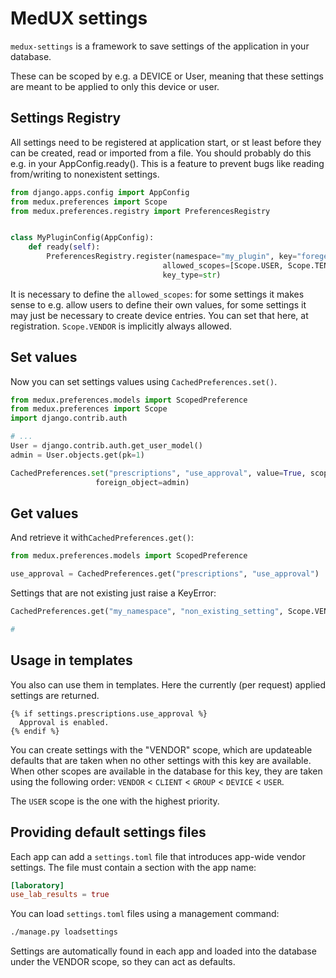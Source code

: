 # MedUX settings

`medux-settings` is a framework to save settings of the application in your database.

These can be scoped by e.g. a DEVICE or User, meaning that these settings are meant to be applied to only this device or user.

## Settings Registry
All settings need to be registered at application start, or st least before they can be created, read or imported from a file. You should probably do this e.g. in your AppConfig.ready(). This is a feature to prevent bugs like reading from/writing to nonexistent settings.

```python
from django.apps.config import AppConfig
from medux.preferences import Scope
from medux.preferences.registry import PreferencesRegistry


class MyPluginConfig(AppConfig):
    def ready(self):
        PreferencesRegistry.register(namespace="my_plugin", key="foregeound_color",
                                  allowed_scopes=[Scope.USER, Scope.TENANT],
                                  key_type=str)
```
It is necessary to define the `allowed_scopes`: for some settings it makes sense to e.g. allow users to define their own values, for some settings it may just be necessary to create device entries. You can set that here, at registration. `Scope.VENDOR` is implicitly always allowed. 

## Set values

Now you can set settings values using `CachedPreferences.set()`.

```python
from medux.preferences.models import ScopedPreference
from medux.preferences import Scope
import django.contrib.auth

# ...
User = django.contrib.auth.get_user_model()
admin = User.objects.get(pk=1)

CachedPreferences.set("prescriptions", "use_approval", value=True, scope=Scope.USER,
                   foreign_object=admin)
```
## Get values

And retrieve it with`CachedPreferences.get()`:

```python
from medux.preferences.models import ScopedPreference

use_approval = CachedPreferences.get("prescriptions", "use_approval")  # True
```

Settings that are not existing just raise a KeyError:

```python
CachedPreferences.get("my_namespace", "non_existing_setting", Scope.VENDOR)

#
```

## Usage in templates
You also can use them in templates. Here the currently (per request) applied settings are returned.

```django
{% if settings.prescriptions.use_approval %}
  Approval is enabled.
{% endif %}
```

You can create settings with the "VENDOR" scope, which are updateable defaults that are taken when no other settings with this key are available. When other scopes are available in the database for this key, they are taken using the following order: `VENDOR` < `CLIENT` < `GROUP` < `DEVICE` < `USER`.

The `USER` scope is the one with the highest priority.

## Providing default settings files

Each app can add a `settings.toml` file that introduces app-wide vendor settings. The file must contain a section with the app name:

```toml
[laboratory]
use_lab_results = true
```

You can load `settings.toml` files using a management command:

```bash
./manage.py loadsettings
```

Settings are automatically found in each app and loaded into the database under the VENDOR scope, so they can act as defaults.